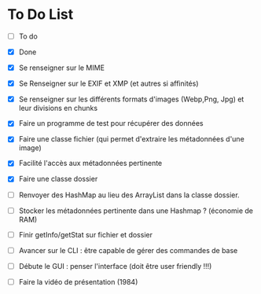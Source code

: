 # To Do List

- [ ] To do
- [x] Done

- [X] Se renseigner sur le MIME
- [X] Se Renseigner sur le EXIF et XMP (et autres si affinités)
- [X] Se renseigner sur les différents formats d'images (Webp,Png, Jpg) et leur divisions en chunks
- [X] Faire un programme de test pour récupérer des données
- [X] Faire une classe fichier (qui permet d'extraire les métadonnées d'une image)
- [X] Facilité l'accès aux métadonnées pertinente
- [X] Faire une classe dossier
- [ ] Renvoyer des HashMap au lieu des ArrayList dans la classe dossier.
- [ ] Stocker les métadonnées pertinente dans une Hashmap ? (économie de RAM)
- [ ] Finir getInfo/getStat sur fichier et dossier  
- [ ] Avancer sur le CLI : être capable de gérer des commandes de base
- [ ] Débute le GUI : penser l'interface (doit être user friendly !!!) 
- [ ] Faire la vidéo de présentation (1984) 
